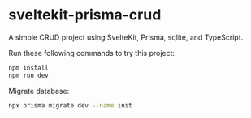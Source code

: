 # sveltekit-prisma-crud

A simple CRUD project using SvelteKit, Prisma, sqlite, and TypeScript.

Run these following commands to try this project:

```bash
npm install
npm run dev
```

Migrate database:

```bash
npx prisma migrate dev --name init
```